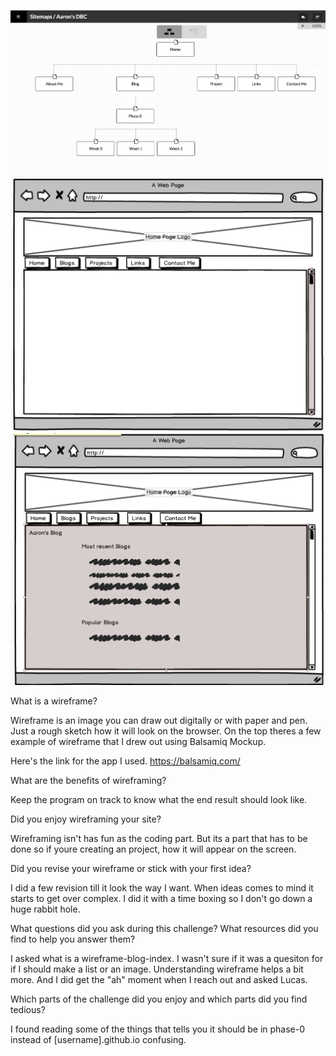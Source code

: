 ![Alt text](/week-2/imgs/Site-Map.png)
![Alt text](/week-2/imgs/wireframe-index.png)
![Alt text](/week-2/imgs/wireframe-blog-index.png)

What is a wireframe?

  Wireframe is an image you can draw out digitally or with paper and pen.  Just a rough sketch how it will look on the browser.  On the top theres a few example of wireframe that I drew out using Balsamiq Mockup.

  Here's the link for the app I used. https://balsamiq.com/


What are the benefits of wireframing?

  Keep the program on track to know what the end result should look like.


Did you enjoy wireframing your site?

  Wireframing isn't has fun as the coding part.  But its a part that has to be done so if youre creating an project, how it will appear on the screen.


Did you revise your wireframe or stick with your first idea?

  I did a few revision till it look the way I want.  When ideas comes to mind it starts to get over complex.  I did it with a time boxing so I don't go down a huge rabbit hole.


What questions did you ask during this challenge? What resources did you find to help you answer them?

  I asked what is a wireframe-blog-index.  I wasn't sure if it was a quesiton for if I should make a list or an image.  Understanding wireframe helps a bit more.  And I did get the "ah" moment when I reach out and asked Lucas.


Which parts of the challenge did you enjoy and which parts did you find tedious?

  I found reading some of the things that tells you it should be in phase-0 instead of [username].github.io confusing.